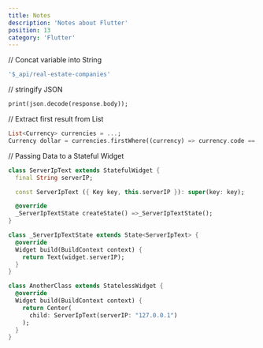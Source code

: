 ```yaml
---
title: Notes
description: 'Notes about Flutter'
position: 13
category: 'Flutter'
---
```


// Concat variable into String

```dart
'$_api/real-estate-companies'
```

// stringify JSON

```dart
print(json.decode(response.body));
```

// Extract first result from List

```dart
List<Currency> currencies = ...;
Currency dollar = currencies.firstWhere((currency) => currency.code == "USD");
```

// Passing Data to a Stateful Widget

```dart
class ServerIpText extends StatefulWidget {
  final String serverIP;

  const ServerIpText ({ Key key, this.serverIP }): super(key: key);

  @override
  _ServerIpTextState createState() =>_ServerIpTextState();
}

class _ServerIpTextState extends State<ServerIpText> {
  @override
  Widget build(BuildContext context) {
    return Text(widget.serverIP);
  }
}

class AnotherClass extends StatelessWidget {
  @override
  Widget build(BuildContext context) {
    return Center(
      child: ServerIpText(serverIP: "127.0.0.1")
    );
  }
}
```
